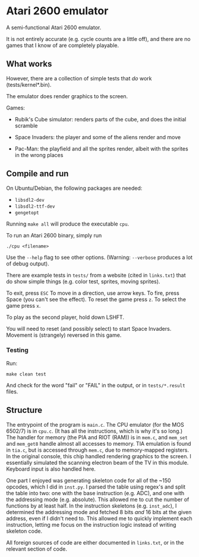 
# Atari 2600 emulator

A semi-functional Atari 2600 emulator.

It is not entirely accurate (e.g. cycle counts are a little off), and there are no games that I know of are completely playable.


## What works

However, there are a collection of simple tests that _do_ work (tests/kernel*.bin).

The emulator does render graphics to the screen.

Games:

 * Rubik's Cube simulator: renders parts of the cube, and does the initial scramble

 * Space Invaders: the player and some of the aliens render and move

 * Pac-Man: the playfield and all the sprites render, albeit with the sprites in the wrong places


## Compile and run

On Ubuntu/Debian, the following packages are needed:

 * `libsdl2-dev`
 * `libsdl2-ttf-dev`
 * `gengetopt`

Running `make all` will produce the executable `cpu`.

To run an Atari 2600 binary, simply run

```
./cpu <filename>
```

Use the `--help` flag to see other options.
(Warning: `--verbose` produces a lot of debug output).

There are example tests in `tests/` from a website (cited in `links.txt`) that do show simple things (e.g. color test, sprites, moving sprites).

To exit, press `ESC`
To move in a direction, use arrow keys.
To fire, press Space (you can't see the effect).
To reset the game press `z`.
To select the game press `x`.

To play as the second player, hold down LSHFT.

You will need to reset (and possibly select) to start Space Invaders.
Movement is (strangely) reversed in this game.

### Testing

Run:

```
make clean test
```

And check for the word "fail" or "FAIL" in the output, or in `tests/*.result` files.

## Structure

The entrypoint of the program is `main.c`.
The CPU emulator (for the MOS 6502/7) is in `cpu.c`. (It has all the instructions, which is why it's so long.)
The handler for memory (the PIA and RIOT (RAM)) is in `mem.c`, and `mem_set` and `mem_get8` handle almost all accesses to memory.
TIA emulation is found in `tia.c`, but is accessed through `mem.c`, due to memory-mapped registers.
In the original console, this chip handled rendering graphics to the screen.
I essentially simulated the scanning electron beam of the TV in this module.
Keyboard input is also handled here.

One part I enjoyed was generating skeleton code for all of the ~150 opcodes, which I did in `inst.py`.
I parsed the table using regex's and split the table into two: one with the base instruction (e.g. ADC), and one with the addressing mode (e.g. absolute).
This allowed me to cut the number of functions by at least half.
In the instruction skeletons (e.g. `inst_adc`), I determined the addressing mode and fetched 8 bits *and* 16 bits at the given address, even if I didn't need to.
This allowed me to quickly implement each instruction, letting me focus on the instruction logic instead of writing skeleton code.

All foreign sources of code are either documented in `links.txt`, or in the relevant section of code.

